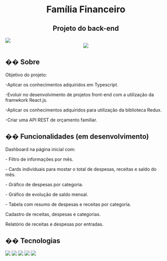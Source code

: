 <h1 align="center">Família Financeiro</h1>
<h2 align="center">Projeto do back-end</h2>

 <img src="https://img.shields.io/badge/Status%20-%20Em%20desenvolvimento%20-%20blue?style=for-the-badge">


<div  align="center">
  <img src="https://github.com/user-attachments/assets/75e93230-3d2b-41bd-8ece-d4a3727f14ef"></img>
</div>


<h2>�� Sobre</h2>
<p>Objetivo do projeto:</p>
<p>-Aplicar os conhecimentos adquiridos em Typescript.</p>
<p>-Evoluir no desenvolvimento de projetos front-end com a utilização da framwkork React.js.</p>
<p>-Aplicar os conhecimentos adquiridos para utilização da biblioteca Redux.</p>
<p>-Criar uma API REST de orçamento familiar.</p>

## �� Funcionalidades (em desenvolvimento)
<p>Dashboard na página inicial com:</p>
<p>- Filtro de informações por mês.</p>
<p>- Cards individuais para mostar o total de despesas, receitas e saldo do mês.</p>
<p>- Gráfico de despesas por categoria.</p>
<p>- Gráfico de evolução de saldo mensal.</p>
<p>- Tabela com resumo de despesas e receitas por categoria.</p>
<p>Cadastro de receitas, despesas e categorias.</p>
<p>Relatório de receitas e despesas por entradas.</p>

## �� Tecnologias
<div>
  <img src="https://img.shields.io/badge/JavaScript-F7DF1E?style=for-the-badge&logo=javascript&logoColor=black">
   <img src="https://img.shields.io/badge/Typescript-5A2BE2?style=for-the-badge&logo=Typescript&logoColor=white">
  <img src="https://img.shields.io/badge/NODE.JS-WHITE?style=for-the-badge&logo=NODE.JS&logoColor=WHITE">
  <img src="https://img.shields.io/badge/PostGresSQL%20-%20YELLOW?style=for-the-badge&logo=postgresql&logoColor=white">
  <img src="https://img.shields.io/badge/SQL-yellow?style=for-the-badge&logo=SQL&logoColor=white">
</div>
